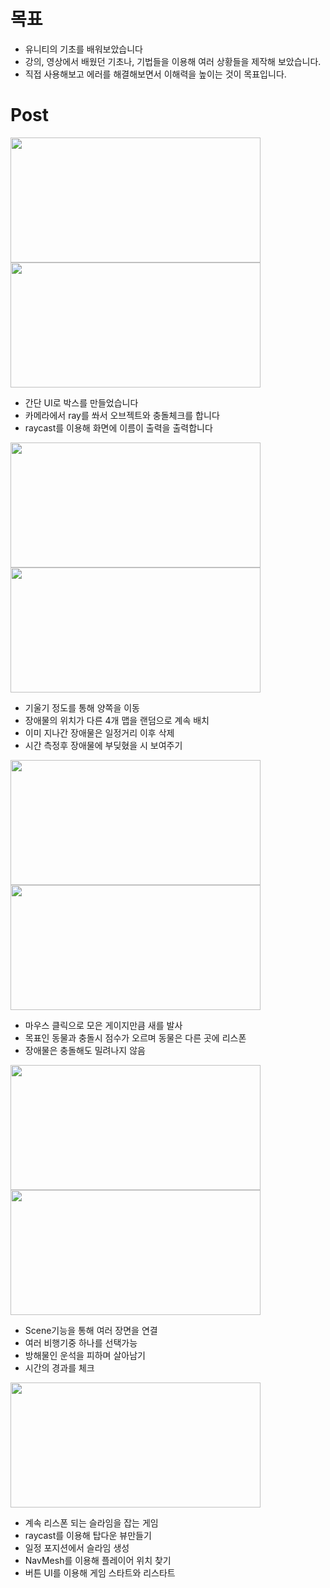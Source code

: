 
# 목표
- 유니티의 기초를 배워보았습니다
- 강의, 영상에서 배웠던 기초나, 기법들을 이용해 여러 상황들을 제작해 보았습니다.
- 직접 사용해보고 에러를 해결해보면서 이해력을 높이는 것이 목표입니다.


# Post

<img src="https://user-images.githubusercontent.com/59460871/151491462-30a8d618-ceeb-41a9-a0db-bfc12c699350.PNG"  width="400" height="200"/>
<img src="https://user-images.githubusercontent.com/59460871/158005518-599cf25b-cdb3-41f3-9fad-3745476d144b.PNG"  width="400" height="200"/>

- 간단 UI로 박스를 만들었습니다
- 카메라에서 ray를 쏴서 오브젝트와 충돌체크를 합니다
- raycast를 이용해 화면에 이름이 출력을 출력합니다

<img src="https://user-images.githubusercontent.com/59460871/153783096-0172596b-a86c-4075-b83c-bfa80304586d.PNG"  width="400" height="200"/>
<img src="https://user-images.githubusercontent.com/59460871/153783127-c8c149d9-c285-49d1-8355-c388f1ada086.PNG"  width="400" height="200"/>

- 기울기 정도를 통해 양쪽을 이동
- 장애물의 위치가 다른 4개 맵을 랜덤으로 계속 배치
- 이미 지나간 장애물은 일정거리 이후 삭제
- 시간 측정후 장애물에 부딪혔을 시 보여주기

<img src="https://user-images.githubusercontent.com/59460871/153793924-44cc90b0-1e45-4bdf-ba9c-2dc7f3befcc9.PNG"  width="400" height="200"/>
<img src="https://user-images.githubusercontent.com/59460871/153793966-3a282b7e-280b-4b20-ba2e-9e691fde415d.PNG"  width="400" height="200"/>

- 마우스 클릭으로 모은 게이지만큼 새를 발사
- 목표인 동물과 충돌시 점수가 오르며 동물은 다른 곳에 리스폰
- 장애물은 충돌해도 밀려나지 않음

<img src="https://user-images.githubusercontent.com/59460871/153794747-d037b4bd-5d8e-47ce-a755-7162087357e3.PNG"  width="400" height="200"/>
<img src="https://user-images.githubusercontent.com/59460871/153794828-1391b7a4-ef17-4ce5-9436-679cdd40fe02.PNG"  width="400" height="200"/>

- Scene기능을 통해 여러 장면을 연결
- 여러 비행기중 하나를 선택가능
- 방해물인 운석을 피하며 살아남기
- 시간의 경과를 체크

<img src="https://user-images.githubusercontent.com/59460871/157852936-1dd85001-9519-4055-b57f-60a3c930af3a.PNG"  width="400" height="200"/>

- 계속 리스폰 되는 슬라임을 잡는 게임
- raycast를 이용해 탑다운 뷰만들기
- 일정 포지션에서 슬라임 생성
- NavMesh를 이용해 플레이어 위치 찾기
- 버튼 UI를 이용해 게임 스타트와 리스타트




